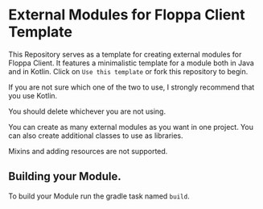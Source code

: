 # External Modules for Floppa Client Template

This Repository serves as a template for creating external modules for Floppa Client.
It features a minimalistic template for a module both in Java and in Kotlin.
Click on `Use this template` or fork this repository to begin.

If you are not sure which one of the two to use, I strongly recommend that you use Kotlin.

You should delete whichever you are not using.

You can create as many external modules as you want in one project. You can also create additional classes to use as 
libraries.

Mixins and adding resources are not supported.


## Building your Module.

To build your Module run the gradle task named `build`.
